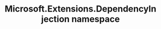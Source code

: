 ---
title: Microsoft.Extensions.DependencyInjection namespace
slug: api-reference/korzh-easyquery-linq/microsoft-extensions-dependencyinjection-namespace/__section
---